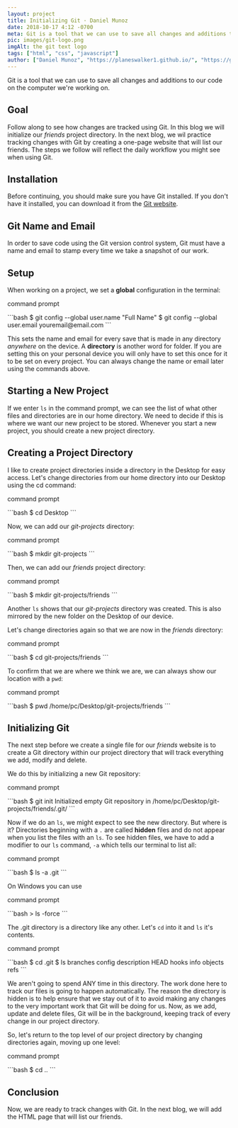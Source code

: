 ```yaml
---
layout: project
title: Initializing Git · Daniel Munoz
date: 2018-10-17 4:12 -0700
meta: Git is a tool that we can use to save all changes and additions to our code on the computer we're working on.
pic: images/git-logo.png
imgAlt: the git text logo
tags: ["html", "css", "javascript"]
author: ["Daniel Munoz", "https://planeswalker1.github.io/", "https://github.com/planeswalker1"]
---
```


Git is a tool that we can use to save all changes and additions to our code on the computer we're working on.

## Goal

Follow along to see how changes are tracked using Git. In this blog we will initialize our <em>friends</em> project directory. In the next blog, we wil practice tracking changes with Git by creating a one-page website that will list our friends. The steps we follow will reflect the daily workflow you might see when using Git.

## Installation

Before continuing, you should make sure you have Git installed. If you don't have it installed, you can download it from the <a href="https://git-scm.com/downloads">Git website</a>.

## Git Name and Email

In order to save code using the Git version control system, Git must have a name and email to stamp every time we take a snapshot of our work.

## Setup

When working on a project, we set a <strong>global</strong> configuration in the terminal:

<p class="highlight__file-desc">command prompt</p>
```bash
$ git config --global user.name "Full Name"
$ git config --global user.email youremail@email.com
```

This sets the name and email for every save that is made in any directory <em>anywhere</em> on the device. A <strong>directory</strong> is another word for folder. If you are setting this on your personal device you will only have to set this once for it to be set on every project. You can always change the name or email later using the commands above.

## Starting a New Project

If we enter <code class="highlight__code">ls</code> in the command prompt, we can see the list of what other files and directories are in our home directory. We need to decide if this is where we want our new project to be stored. Whenever you start a new project, you should create a new project directory.

## Creating a Project Directory

I like to create project directories inside a directory in the Desktop for easy access. Let's change directories from our home directory into our Desktop using the cd command:

<p class="highlight__file-desc">command prompt</p>
```bash
$ cd Desktop
```

Now, we can add our <em>git-projects</em> directory:

<p class="highlight__file-desc">command prompt</p>
```bash
$ mkdir git-projects
```

Then, we can add our <em>friends</em> project directory:

<p class="highlight__file-desc">command prompt</p>
```bash
$ mkdir git-projects/friends
```

Another <code class="highlight__code">ls</code> shows that our <em>git-projects</em> directory was created. This is also mirrored by the new folder on the Desktop of our device.

Let's change directories again so that we are now in the <em>friends</em> directory:

<p class="highlight__file-desc">command prompt</p>
```bash
$ cd git-projects/friends
```

To confirm that we are where we think we are, we can always show our location with a <code class="highlight__code">pwd</code>:

<p class="highlight__file-desc">command prompt</p>
```bash
$ pwd
/home/pc/Desktop/git-projects/friends
```

## Initializing Git

The next step before we create a single file for our <em>friends</em> website is to create a Git directory within our project directory that will track everything we add, modify and delete.

We do this by initializing a new Git repository:

<p class="highlight__file-desc">command prompt</p>
```bash
$ git init
Initialized empty Git repository in /home/pc/Desktop/git-projects/friends/.git/
```

Now if we do an <code class="highlight__code">ls</code>, we might expect to see the new directory. But where is it? Directories beginning with a <code class="higlight__code">.</code> are called <strong>hidden</strong> files and do not appear when you list the files with an <code class="higlight__code">ls</code>. To see hidden files, we have to add a modifier to our <code class="higlight__code">ls</code> command, <code class="higlight__code">-a</code> which tells our terminal to list all:

<p class="highlight__file-desc">command prompt</p>
```bash
$ ls -a
.git
```

On Windows you can use

<p class="highlight__file-desc">command prompt</p>
```bash
> ls -force
```

The .git directory is a directory like any other. Let's <code class="code">cd</code> into it and <code class="code">ls</code> it's contents.

<p class="highlight__file-desc">command prompt</p>
```bash
$ cd .git
$ ls
branches  config  description  HEAD  hooks  info  objects  refs
```

We aren't going to spend ANY time in this directory. The work done here to track our files is going to happen automatically. The reason the directory is hidden is to help ensure that we stay out of it to avoid making any changes to the very important work that Git will be doing for us. Now, as we add, update and delete files, Git will be in the background, keeping track of every change in our project directory.

So, let's return to the top level of our project directory by changing directories again, moving up one level:

<p class="highlight__file-desc">command prompt</p>
```bash
$ cd ..
```

## Conclusion

Now, we are ready to track changes with Git. In the next blog, we will add the HTML page that will list our friends.